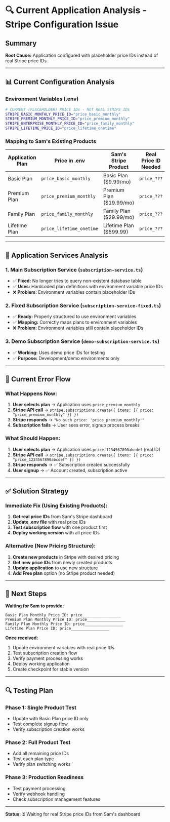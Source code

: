 
# 🔍 Current Application Analysis - Stripe Configuration Issue

## Summary
**Root Cause:** Application configured with placeholder price IDs instead of real Stripe price IDs.

---

## 📊 Current Configuration Analysis

### Environment Variables (.env)
```bash
# CURRENT (PLACEHOLDER) PRICE IDs - NOT REAL STRIPE IDs
STRIPE_BASIC_MONTHLY_PRICE_ID="price_basic_monthly"
STRIPE_PREMIUM_MONTHLY_PRICE_ID="price_premium_monthly" 
STRIPE_ENTERPRISE_MONTHLY_PRICE_ID="price_family_monthly"
STRIPE_LIFETIME_PRICE_ID="price_lifetime_onetime"
```

### Mapping to Sam's Existing Products
| Application Plan | Price in .env | Sam's Stripe Product | Real Price ID Needed |
|------------------|---------------|---------------------|---------------------|
| Basic Plan | `price_basic_monthly` | Basic Plan ($9.99/mo) | `price_???` |
| Premium Plan | `price_premium_monthly` | Premium Plan ($19.99/mo) | `price_???` |
| Family Plan | `price_family_monthly` | Family Plan ($29.99/mo) | `price_???` |
| Lifetime Plan | `price_lifetime_onetime` | Lifetime Plan ($599.99) | `price_???` |

---

## 🔧 Application Services Analysis

### 1. Main Subscription Service (`subscription-service.ts`)
- ✅ **Fixed:** No longer tries to query non-existent database table  
- ✅ **Uses:** Hardcoded plan definitions with environment variable price IDs
- ❌ **Problem:** Environment variables contain placeholder IDs

### 2. Fixed Subscription Service (`subscription-service-fixed.ts`) 
- ✅ **Ready:** Properly structured to use environment variables
- ✅ **Mapping:** Correctly maps plans to environment variables
- ❌ **Problem:** Environment variables still contain placeholder IDs

### 3. Demo Subscription Service (`demo-subscription-service.ts`)
- ✅ **Working:** Uses demo price IDs for testing
- ✅ **Purpose:** Development/demo environments only

---

## 🚨 Current Error Flow

### What Happens Now:
1. **User selects plan** → Application uses `price_premium_monthly`
2. **Stripe API call** → `stripe.subscriptions.create({ items: [{ price: "price_premium_monthly" }] })`
3. **Stripe responds** → `"No such price: 'price_premium_monthly'"`
4. **Subscription fails** → User sees error, signup process breaks

### What Should Happen:
1. **User selects plan** → Application uses `price_1234567890abcdef` (real ID)
2. **Stripe API call** → `stripe.subscriptions.create({ items: [{ price: "price_1234567890abcdef" }] })`
3. **Stripe responds** → ✅ Subscription created successfully
4. **User signup** → ✅ Account created, subscription active

---

## ✅ Solution Strategy

### Immediate Fix (Using Existing Products):
1. **Get real price IDs** from Sam's Stripe dashboard
2. **Update .env file** with real price IDs  
3. **Test subscription flow** with one product first
4. **Deploy working version** with all price IDs

### Alternative (New Pricing Structure):
1. **Create new products** in Stripe with desired pricing
2. **Get new price IDs** from newly created products
3. **Update application** to use new structure
4. **Add Free plan** option (no Stripe product needed)

---

## 🎯 Next Steps

**Waiting for Sam to provide:**
```
Basic Plan Monthly Price ID: price_________________
Premium Plan Monthly Price ID: price_________________  
Family Plan Monthly Price ID: price_________________
Lifetime Plan Price ID: price_________________
```

**Once received:**
1. Update environment variables with real price IDs
2. Test subscription creation flow
3. Verify payment processing works  
4. Deploy working application
5. Create checkpoint for stable version

---

## 🔍 Testing Plan

### Phase 1: Single Product Test
- Update with Basic Plan price ID only
- Test complete signup flow
- Verify subscription creation works

### Phase 2: Full Product Test  
- Add all remaining price IDs
- Test each plan type
- Verify plan switching works

### Phase 3: Production Readiness
- Test payment processing
- Verify webhook handling
- Check subscription management features

---

**Status:** ⏳ Waiting for real Stripe price IDs from Sam's dashboard
